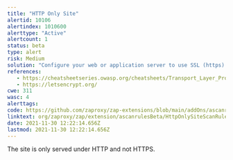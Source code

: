 ```yaml
---
title: "HTTP Only Site"
alertid: 10106
alertindex: 1010600
alerttype: "Active"
alertcount: 1
status: beta
type: alert
risk: Medium
solution: "Configure your web or application server to use SSL (https)."
references:
   - https://cheatsheetseries.owasp.org/cheatsheets/Transport_Layer_Protection_Cheat_Sheet.html
   - https://letsencrypt.org/
cwe: 311
wasc: 4
alerttags: 
code: https://github.com/zaproxy/zap-extensions/blob/main/addOns/ascanrulesBeta/src/main/java/org/zaproxy/zap/extension/ascanrulesBeta/HttpOnlySiteScanRule.java
linktext: org/zaproxy/zap/extension/ascanrulesBeta/HttpOnlySiteScanRule.java
date: 2021-11-30 12:22:14.656Z
lastmod: 2021-11-30 12:22:14.656Z
---
```

The site is only served under HTTP and not HTTPS.
